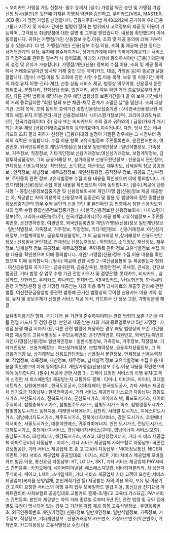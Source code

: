 < 우리카드 가맹점 가입 신청서- 필수 동의서
[필수] 가맹점 약관 승인 및 가맹점 가입 신청
당사(본인)은 뒷면에 기재된 가맹점 약관을 승인하고, 우리카드(VISA, MASTER, JCB 등) 가 맹점 가입을 신청합니다.
금융지주회사법 제48조의2에 근거하여 우리금융그룹내 지주사 및 자회사 간에는 법령이 정하 는 범위에서 고객정보의 제공 및 이용이 가능하며 , 고객정보 취급방침에 대한 설명 및 교부를 받았습니다.
내용을 확인했으며 이에 동의합니다.
귀하는 가맹점/개인 신용정보 수집.이용, 조회 및 제공 동의에 대해 거부하실 수 있습니다. 다 만, 가맹점/개인( 신용)정보 수집.이용, 조회 및 제공에 관한 동의는 상거래관계의 설정, 유지에 필수적이거나, 상거래관계에 따라 귀하에게제공되는 서비스와 직접적으로 관련된 필수적 사 항이므로, 아래의 사항에 동의하셔야만 (금융)거래관계의 설정 및 유지가 가능합니다.
가맹점/개인(신용) 정보의 수집.이용, 조회 및 제공 동의에서 거래종료일이란 당사와 거래 중인 모든 계약(카드, 대출, 가맹점 등)이 종료한 날을 말합니다.
[필수] 수집.이용 및 조회에 관한 사항
수집.이용 목적, 보유 및 이용기간
계약의 체결.유지.이행-관리-개선, 신청 상품 서비스 제공, 법령상 의무이행, 신용질서 문란 행위조사, 분쟁처리, 전화상담 업무, 민원처리, 본인 여부 확인
거래 종료일로부터 5년 (단, 다른 관련 법령에 해당하는 경우 해당 법령상의 보존기간을따 을
위 보유 기간에서의 거래 종료일이란 "회원 탈회 또는 채권-채무 관계가 소멸된 날"을 말한다.
조회 대상 기관, 조회 목적, 조회 동의의 효력기간
종합신용정보집중기관 : (사)한국신용정보원
계약의 체결.유지.이행.관리-개선
신용정보회사 :나이스평가정보(주), 코리아크레딧뷰로(주), 한국기업데이터( 주)
당사 또는 비씨카드의 조회 결과 귀하와의 ( 금융)거래가 개시되는 경우 해당 (금융)거래종료일까지 동의의효력이 지속됩니다. 다만, 당사 또는 비씨카드의 조회 결과 귀하가 신청한 (금융)거래의 설정이 거절된 경우에는 그 시점부터 동의의 효력은 소멸합니다.
수집.이용 항목
고유식별정보
주민등록번호, 운전면허번호, 여권번호, 외국인등록번호
개인/가맹점(신용)정보
일반개인정보 : 일반식별정보, 가족정보, 거주정보, 직장정보, 기타개인정보
신용거래정보:여신성거래정보, 보험계약정보, 금융투자상품정보, 그외 금융거래정 보, 상거래정보
신용도판단정보 : 신용질서 문란정보, 연체정보
신용능력정보: 직업정보, 소득정보, 재산정보, 채무정보, 납세실적 정보
공공정보 : 인적정보, 체납정보, 채무조정정보, 개인신용평점, 공적장부 정보, 공공요 금납부정보, 주민등록 관련 정보
고유식별정보 수집.이용
내용을 확인했으며 이에 동의합니다.
개인/가맹점(신용)정보 수집.이용
내용을 확인했으며 이에 동의합니다.
[필수] 제공에 관한 사항 1- 종합신용정보집중기관 및 신용정보회사에 개인/가맹 점(신용)정보 제공
제공받는 자, 제공받는 자의 이용목적
신용정보의 집중관리 및 활용 등 법령에서 정한 종합신용정보집중기관의 업무 수행
본인의 신용 판단 및 본인확인 등 법령에서 정한 신용정보회사의 업무 수행
종합신용정보집중기관: ( 사)한국신용정보원
신용정보회사 : 나이스평가정보(주), 코리아크레딧뷰로(주), 한국기업데이터(주)
제공 항목
고유식별정보
• 주민등록번호, 운전면허번호, 여권번호, 외국인등록번호
개인/가맹점(신용)정보
일반개인정보 : 일반식별정보, 가족정보, 거주정보, 직장정보, 기타개인정보
. 신용거래정보 :여신성거래정보, 보험계약정보, 금융투자상품정보, 그 외 금융거래정 보,상거래정보
신용도판단정보 : 신용질서 문란정보, 연체정보
신용능력정보 : 직업정보, 소득정보, 재산정보, 채무정보, 납세실적 정보
공공정보: 채무조정정보, 주민등록 관련 정보
고유식별정보 수집.이용
내용을 확인했으며 이에 동의합니다.
개인/ 가맹점(신용)정보 수집.이용
내용을 확인했으며 이에 동의합니다.
[필수] 제공에 관한 사항 2 -여신금융협회 등
제공받는자
협회 : 여신금융협회
국가기관 : 금융위원회, 금융감독원, 행정안전부, 국세청, 관세청, 건강보험공단, 기타 법령 상 업무 수행 기관
전업 카드사 및 겸영은행: 롯데카드, 비씨카드 , 삼성카드, 신한카드, 우리카드, 하나카드, 현대카드, KB국민카드, NH농협은행, 한국씨티은행
가맹점:분쟁 발생 가맹점
제공받는 자의 이용 목적
과세자료의 제출및 관리에 관한 법률, 여신전문금융업법 등관련 법령에 근거한 법령상의 무이행
신용카드 이용 계약 설정, 유지 및 정보주체가 신청한 서비스 제공 목적, 카드회사 간 정보 교환, 가맹점분쟁 해결

보유및이용기간
협회, 국가기관: 본 기관이 준수하여야하는 관련 법령의 보존 기간을 따름
전업 카드사 및 겸영 은행: 본인과 제공 받는 자의 거래 종료일로부터 5년
가맹점 : 가맹점 분쟁 해결 시까지 (단, 다른 관련 법령에 해당하는 경우 해당 법령상의 보존 기간을 따름
제공항목
고유식별정보
• 주민등록번호, 운전면허번호, 여권번호, 외국인등록번호
개인/가맹점(신용)정보
일반개인정보 : 일반식별정보, 가족정보, 거주정보, 직장정보, 기타개인정보
. 신용거래정보 : 여신성거래정보, 보험계약정보, 금융투자상품정보, 그 외 금융거래장 보, 상거래정보
신용도판단정보 : 신용질서 문란정보, 연체정보
신용능력정보: 직업정보, 소득정보, 재산정보, 채무정보, 납세실적 정보
고유식별정보 수집.이용
내용을 확인했으며 이에 동의합니다.
개인/가맹점(신용)정보 수집.이용
내용을 확인했으며 이에 동의합니다.
[필수] 제공에 관한 사항 3 - 고객이 요청한 서비스의 이행 유지(고객이 신청한 서 비스에한함)
제공받는자
교통카드 결제 : 티머니, 이비카드, 마이비, 코레일네트웍스, 삼원에프에이, 한국도로공사, DGB유페이, 한국철도공사, 기타 서비스 제공업체
전기요금 자동납부 : 한국전력공사, 기타 서비스 제공업체
가스요금 자동납부: 경동도시가스, 부산도시가스, 전북도시가스, 군산도시가스, 케이에스 넷, 목포도시가스, 제이비 주식회사, 참빛충북도시가스, 참빛원주도시가스, 참빛도시가스 속초, 참빛영동도시가스, 참빛영동도시가스 동해지점, 미래엔서해에너지, 삼천리, 서라벌 도시가스, 지에스이도시가스, 경남에너지도시가스, 제주도시가스, 전북에너지서비스, 강원 도시가스, 코원에너지서비스, 서울도시가스, 대륜이엔에스, 귀뚜라미에너지. 인천 도시가스, 전남도시가스, 대화도시가스, 충청에너지서비스, 영남에너지서비스(구미), 영남에너지 서비스(포항), 충남도시가스, 대성에너지, 해당도시가스, 예스코, 대성청정에너지, 기타 사 비스 제공업체
아파트관리비 자동납부 : 이지스, 기타 서비스 제공업체
사회보험료 자동납부: 국민건강보험공단, 기타 서비스 제공업체
초.중.고 교육비 자동납부 : NICE정보통신, NICE페이먼트, 기타 서비스 제공업체
공공임대료 : 이지스, KCP, 기타 서비스 제공업체
모바일카드 발급.이용, 통신요금 자동납부: KT, LG U+, SKT, 기타 서비스 제공업체
PAY서비스 간편등록 : 카카오페이, 네이버파이낸셜, 에스에스지닷컴, 비바리퍼블리카, 삼 성전자주식회사, 페이코, L페이, 스마일페이, 기타 서비스 제공업체
기타 고객이 요청한 서비스 제공업체(복지몰 운영업체, 본인재직기관 등)
제공받는 자의 이용 목적, 보유 및 이용기간
고객이 요청한 서비스의 이행.유지 업두
모바일카드 발급.이용, 통신요금.전기요금.아파트관리비∙사회보험료.공공임대료.교통카드 결제-초/중/고 교육비.가스요금. PAY서비스 간편등록: 본인과 제공받는 자의 거래 종료일 로부터 5년 (단, 관련 법령 및 규약 등에 별도 규정이 명시되어 있는 경우 그 기간을 따름
제공 항목
고유식별정보
. 주민등록번호, 외국인등록번호
개인/가맹점( 신용)정보
일반개인정보: 일반식별정보, 가족정보, 거주정보, 직장정보, 기타개인정보 . 신용거래정보:카드번호, 가상카드번호(토큰번호), 계좌번호, 카드이용정보
고유식별정보 수집.이용
